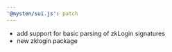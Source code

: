 ```yaml
---
'@mysten/sui.js': patch
---
```


- add support for basic parsing of zkLogin signatures
- new zklogin package
